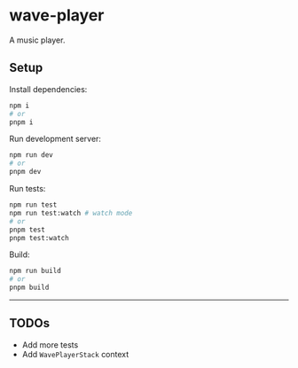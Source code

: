 # wave-player

A music player.

## Setup

Install dependencies:

```zsh
npm i
# or
pnpm i
```

Run development server:

```zsh
npm run dev
# or
pnpm dev
```

Run tests:

```zsh
npm run test
npm run test:watch # watch mode
# or
pnpm test
pnpm test:watch
```

Build:

```zsh
npm run build
# or
pnpm build
```

---

## TODOs

- Add more tests
- Add `WavePlayerStack` context
